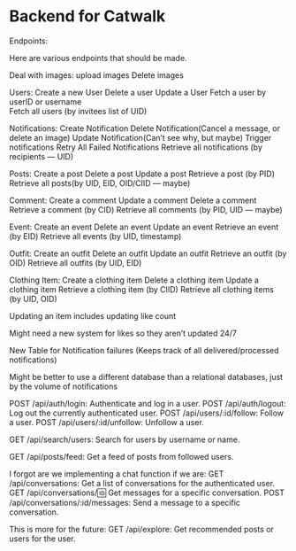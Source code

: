 # Backend for Catwalk
Endpoints:

Here are various endpoints that should be made.

Deal with images:
upload images
Delete images

Users:
Create a new User
Delete a user
Update a User
Fetch a user by userID or username	
Fetch all users (by invitees list of UID)

Notifications:
Create Notification
Delete Notification(Cancel a message, or delete an image)
Update Notification(Can’t see why, but maybe)
Trigger notifications
Retry All Failed Notifications
Retrieve all notifications (by recipients — UID)

Posts:
Create a post
Delete a post
Update a post
Retrieve a post (by PID)
Retrieve all posts(by UID, EID, OID/CIID — maybe)

Comment:
Create a comment
Update a comment
Delete a comment
Retrieve a comment (by CID)
Retrieve all comments (by PID, UID — maybe)

Event:
Create an event
Delete an event
Update an event
Retrieve an event (by EID)
Retrieve all events (by UID, timestamp)

Outfit:
Create an outfit
Delete an outfit
Update an outfit
Retrieve an outfit (by OID)
Retrieve all outfits (by UID, EID)

Clothing Item:
Create a clothing item
Delete a clothing item
Update a clothing item
Retrieve a clothing item (by CIID)
Retrieve all clothing items (by UID, OID)

Updating an item includes updating like count

Might need a new system for likes so they aren’t updated 24/7

New Table for Notification failures (Keeps track of all delivered/processed notifications)

Might be better to use a different database than a relational databases, just by the volume of notifications

POST /api/auth/login: Authenticate and log in a user.
POST /api/auth/logout: Log out the currently authenticated user.
POST /api/users/:id/follow: Follow a user.
POST /api/users/:id/unfollow: Unfollow a user.

GET /api/search/users: Search for users by username or name.

GET /api/posts/feed: Get a feed of posts from followed users.

I forgot are we implementing a chat function if we are:
GET /api/conversations: Get a list of conversations for the authenticated user.
GET /api/conversations/:id: Get messages for a specific conversation.
POST /api/conversations/:id/messages: Send a message to a specific conversation.
         
This is more for the future:
GET /api/explore: Get recommended posts or users for the user.
